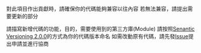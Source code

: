 對此項目作出貢獻時，請確保你的代碼能夠兼容以往內容
若無法兼容，請提出需要更新的部分

請描寫新增代碼的功能，目的，需要使用到的第三方庫(Module)
請按照[Senantic Versioning 2.0.0](https://semver.org/)的方式為你的代碼版本命名
如需改動原有代碼，請先發[Issue](https://github.com/lonnstyle/DiscordBotExt/issues)提出申請並進行協商

